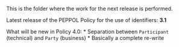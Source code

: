 This is the folder where the work for the next release is performed.

Latest release of the PEPPOL Policy for the use of identifiers: **3.1**

What will be new in Policy 4.0:
    * Separation between `Participant` (technical) and `Party` (business)
    * Basically a complete re-write

